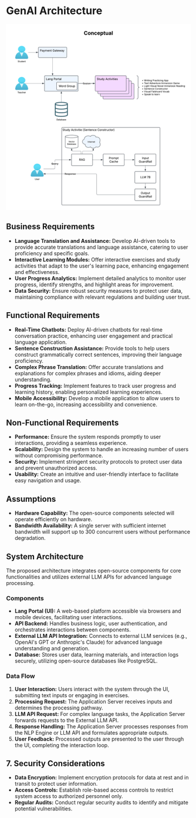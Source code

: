 # GenAI Architecture

![GenAI Architecture](genai-architecture.png)

## Business Requirements

- **Language Translation and Assistance:** Develop AI-driven tools to provide accurate translations and language assistance, catering to user proficiency and specific goals.
- **Interactive Learning Modules:** Offer interactive exercises and study activities that adapt to the user's learning pace, enhancing engagement and effectiveness.
- **User Progress Analytics:** Implement detailed analytics to monitor user progress, identify strengths, and highlight areas for improvement.
- **Data Security:** Ensure robust security measures to protect user data, maintaining compliance with relevant regulations and building user trust.

## Functional Requirements

- **Real-Time Chatbots:** Deploy AI-driven chatbots for real-time conversation practice, enhancing user engagement and practical language application.
- **Sentence Construction Assistance:** Provide tools to help users construct grammatically correct sentences, improving their language proficiency.
- **Complex Phrase Translation:** Offer accurate translations and explanations for complex phrases and idioms, aiding deeper understanding.
- **Progress Tracking:** Implement features to track user progress and learning history, enabling personalized learning experiences.
- **Mobile Accessibility:** Develop a mobile application to allow users to learn on-the-go, increasing accessibility and convenience.

## Non-Functional Requirements

- **Performance:** Ensure the system responds promptly to user interactions, providing a seamless experience.
- **Scalability:** Design the system to handle an increasing number of users without compromising performance.
- **Security:** Implement stringent security protocols to protect user data and prevent unauthorized access.
- **Usability:** Create an intuitive and user-friendly interface to facilitate easy navigation and usage.

## Assumptions

- **Hardware Capability:** The open-source components selected will operate efficiently on hardware.
- **Bandwidth Availability:** A single server with sufficient internet bandwidth will support up to 300 concurrent users without performance degradation.


## System Architecture

The proposed architecture integrates open-source components for core functionalities and utilizes external LLM APIs for advanced language processing.

### Components

- **Lang Portal (UI):** A web-based platform accessible via browsers and mobile devices, facilitating user interactions.
- **API Backend:** Handles business logic, user authentication, and orchestrates interactions between components.
- **External LLM API Integration:** Connects to external LLM services (e.g., OpenAI's GPT or Anthropic's Claude) for advanced language understanding and generation.
- **Database:** Stores user data, learning materials, and interaction logs securely, utilizing open-source databases like PostgreSQL.

### Data Flow

1. **User Interaction:** Users interact with the system through the UI, submitting text inputs or engaging in exercises.
2. **Processing Request:** The Application Server receives inputs and determines the processing pathway.
3. **LLM API Request:** For complex language tasks, the Application Server forwards requests to the External LLM API.
4. **Response Handling:** The Application Server processes responses from the NLP Engine or LLM API and formulates appropriate outputs.
5. **User Feedback:** Processed outputs are presented to the user through the UI, completing the interaction loop.

## 7. Security Considerations

- **Data Encryption:** Implement encryption protocols for data at rest and in transit to protect user information.
- **Access Controls:** Establish role-based access controls to restrict system access to authorized personnel only.
- **Regular Audits:** Conduct regular security audits to identify and mitigate potential vulnerabilities.

